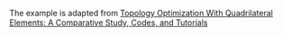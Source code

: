 The example is adapted from [Topology Optimization With Quadrilateral Elements: A Comparative Study, Codes, and Tutorials](https://doi.org/10.1002/cae.70031)
